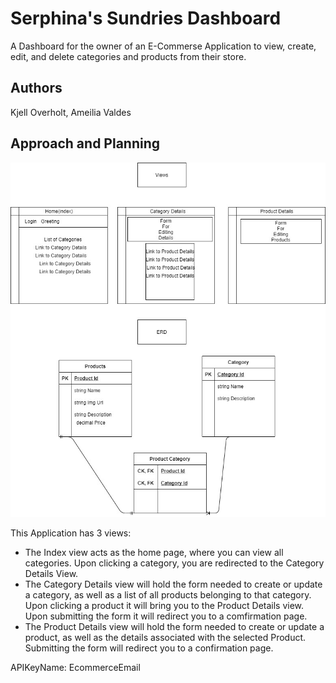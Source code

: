 # Serphina's Sundries Dashboard
A Dashboard for the owner of an E-Commerse Application to view, create, edit, and delete categories and products from their store.

## Authors
Kjell Overholt, Ameilia Valdes

## Approach and Planning
![Image of View Models and ERD](./SeraphinasSundries.jpg)

This Application has 3 views: 
- The Index view acts as the home page, where you can view all categories. Upon clicking a category, you are redirected to the Category Details View.
- The Category Details view will hold the form needed to create or update a category, as well as a list of all products belonging to that category. Upon clicking a product it will bring you to the Product Details view. Upon submitting the form it will redirect you to a comfirmation page.
- The Product Details view will hold the form needed to create or update a product, as well as the details associated with the selected Product. Submitting the form will redirect you to a confirmation page.

APIKeyName: EcommerceEmail
